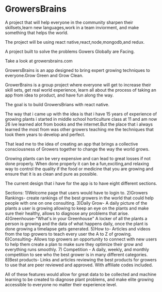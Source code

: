 # GrowersBrains

A project that will help everyone in the community sharpen their skillsets,learn new languages,work in a team inviorment, and make something that helps the world. 

The project will be using react native,react,node,mongodb,and redux.

A project built to solve the problems Gowers Globally are Facing.

Take a look at growersbrains.com

GrowersBrains is an app designed to bring expert growing techniques to everyone.Grow Green and Grow Clean.

GrowerBrains is a group project where everyone will get to increase their skill sets, get real world experience, learn all about the process of taking an app from idea to product, and have fun along the way.

The goal is to build GrowersBrians with react native.

The way that i came up with the idea is that i have 15 years of experience of growing plants i started in middle school horticulture class at 11 and am now 26 ive learned alot from books and the internet.But the place that i always learned the most from was other growers teaching me the techniques that took them years to develop and perfect.

That lead me to the idea of creating an app that brings a collective consciousness of Growers together to change the way the world grows.

Growing plants can be very expensive and can lead to great losses if not done properly. When done properly it can be a fun,exciting,and relaxing way to control the quality if the food or medicine that you are growing and ensure that it is as clean and pure as possible.

The current design that i have for the app is to have eight different sections.

Sections: 1)Welcome page that users would have to login to. 2)Growers Rankings- create rankings of the best growers in the world that could help people with one on one consulting. 3)Daily Grow- A daily picture of the plants a user is growing allowing to keep an eye on the plants and make sure their healthy, allows to diagnose any problems that arise. 4)Greenhouse-"What's in your Greenhouse" A locker of all the plants a person is growing and the data of what happens daily, once the plant is done growing a timelapse gets generated. 5)How to- Articles and videos from the top growers to teach every user the A to Z of growing. 6)Consulting- Allows top growers an opportunity to connect with new users to help them create a plan to make sure they optimize their grow and everything runs smoothly. 7) Competition - A daily, weekly, and monthly competition to see who the best grower is in many different categories. 8)Best products- Links and articles reviewing the best products for growers to use that are peer reviewed and approved. With affiliate codes included.

All of these features would allow for great data to be collected and machine learning to be created to diagnose plant problems, and make elite growing accessible to everyone no matter their experience level.
